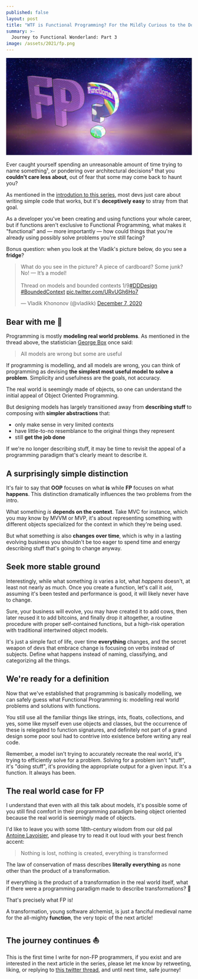```yaml
---
published: false
layout: post
title: "WTF is Functional Programming? For the Mildly Curious to the Downright Skeptical"
summary: >-
  Journey to Functional Wonderland: Part 3
image: /assets/2021/fp.png
---
```


![splash](/assets/2021/fp.png)

Ever caught yourself spending an unreasonable amount of time trying to name something¹, or pondering over architectural decisions² that you **couldn't care less about**, out of fear that some may come back to haunt you?

As mentioned in the [introdution to this series](https://impure.fun/fun/2021/02/16/journey-to-functional-wonderland/), most devs just care about writing simple code that works, but it's **deceptively easy** to stray from that goal.

As a developer you've been creating and using functions your whole career, but if functions aren't exclusive to Functional Programming, what makes it "functional" and — more importantly — how could things that you're already using possibly solve problems you're still facing?

Bonus question: when you look at the Vladik's picture below, do you see a **fridge**?

<blockquote class="twitter-tweet" data-theme="dark"><p lang="en" dir="ltr">What do you see in the picture? A piece of cardboard? Some junk? No! — It’s a model!<br><br>Thread on models and bounded contexts 1/9<a href="https://twitter.com/hashtag/DDDesign?src=hash&amp;ref_src=twsrc%5Etfw">#DDDesign</a> <a href="https://twitter.com/hashtag/BoundedContext?src=hash&amp;ref_src=twsrc%5Etfw">#BoundedContext</a> <a href="https://t.co/URvUGh6Ho7">pic.twitter.com/URvUGh6Ho7</a></p>&mdash; Vladik Khononov (@vladikk) <a href="https://twitter.com/vladikk/status/1335947978482339841?ref_src=twsrc%5Etfw">December 7, 2020</a></blockquote> <script async src="https://platform.twitter.com/widgets.js" charset="utf-8"></script>

## Bear with me 🙏

Programming is mostly **modeling real world problems**. As mentioned in the thread above, the statistician [George Box](https://en.wikipedia.org/wiki/George_E._P._Box) once said:

> All models are wrong but some are useful

If programming is modelling, and all models are wrong, you can think of programming as devising **the simplest most useful model to solve a problem**. Simplicity and usefulness are the goals, not accuracy.

The real world is seemingly made of objects, so one can understand the initial appeal of Object Oriented Programming. 

But designing models has largely transitioned away from **describing stuff** to composing with **simpler abstractions** that:

- only make sense in very limited contexts
- have little-to-no resemblance to the original things they represent
- still **get the job done**

If we're no longer describing stuff, it may be time to revisit the appeal of a programming paradigm that's clearly meant to describe it.

## A surprisingly **simple** distinction

It's fair to say that **OOP** focuses on what **is** while **FP** focuses on what **happens**. This distinction dramatically influences the two problems from the intro.

What something *is* **depends on the context**. Take MVC for instance, which you may know by MVVM or MVP, it's about representing something with different objects specialized for the context in which they're being used.

But what something *is* also **changes over time**, which is why in a lasting evolving business you shouldn't be too eager to spend time and energy describing stuff that's going to change anyway.

## Seek more stable ground

Interestingly, while what something *is* varies a lot, what *happens* doesn't, at least not nearly as much. Once you create a function, let's call it `add`, assuming it's been tested and performance is good, it will likely never have to change.

Sure, your business will evolve, you may have created it to add cows, then later reused it to add bitcoins, and finally drop it altogether, a routine procedure with proper self-contained functions, but a high-risk operation with traditional intertwined object models.

It's just a simple fact of life, over time **everything** changes, and the secret weapon of devs that embrace change is focusing on verbs instead of subjects. Define what happens instead of naming, classifying, and categorizing all the things.

## We're ready for a definition

Now that we've established that programming is basically modelling, we can safely guess what Functional Programming is: modelling real world problems and solutions with functions.

You still use all the familiar things like strings, ints, floats, collections, and yes, some like myself even use objects and classes, but the occurrence of these is relegated to function signatures, and definitely not part of a grand design some poor soul had to contrive into existence before writing any real code.

Remember, a model isn't trying to accurately recreate the real world, it's trying to efficiently solve for a problem. Solving for a problem isn't "stuff", it's "doing stuff", it's providing the appropriate output for a given input. It's a function. It always has been.

## The real world case for FP

I understand that even with all this talk about models, it's possible some of you still find comfort in their programming paradigm being object oriented because the real world is seemingly made of objects.

I'd like to leave you with some 18th-century wisdom from our old pal [Antoine Lavoisier](https://en.wikipedia.org/wiki/Antoine_Lavoisier), and please try to read it out loud with your best french accent:

> Nothing is lost, nothing is created, everything is transformed

The law of conservation of mass describes **literally everything** as none other than the product of a transformation. 

If everything is the product of a transformation in the real world itself, what if there were a programming paradigm made to describe transformations? 🤔

That's precisely what FP is!

A transformation, young software alchemist, is just a fanciful medieval name for the all-mighty **function**, the very topic of the next article!

## The journey continues ⛵

This is the first time I write for non-FP programmers, if you exist and are interested in the next article in the series, please let me know by retweeting, liking, or replying to [this twitter thread](https://twitter.com/luwvis/status/1367410901863837700), and until next time, safe journey!